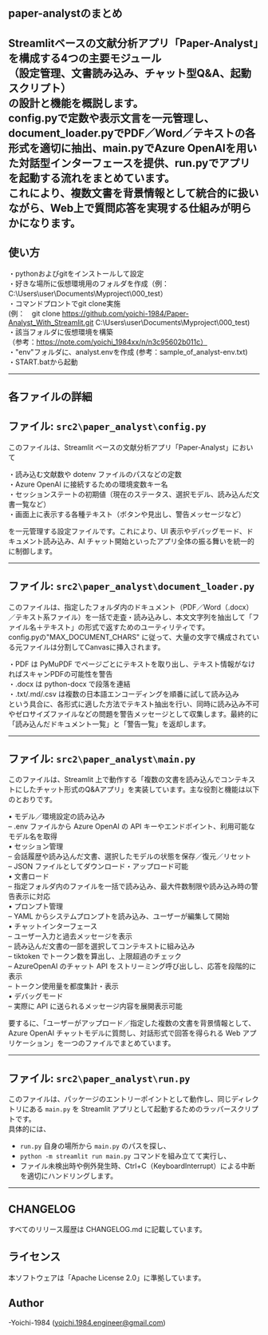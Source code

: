 ## paper-analystのまとめ

Streamlitベースの文献分析アプリ「Paper-Analyst」を構成する4つの主要モジュール  
（設定管理、文書読み込み、チャット型Q&A、起動スクリプト）  
の設計と機能を概説します。  
config.pyで定数や表示文言を一元管理し、document_loader.pyでPDF／Word／テキストの各形式を適切に抽出、main.pyでAzure OpenAIを用いた対話型インターフェースを提供、run.pyでアプリを起動する流れをまとめています。  
これにより、複数文書を背景情報として統合的に扱いながら、Web上で質問応答を実現する仕組みが明らかになります。  
---  
  
## 使い方  
・pythonおよびgitをインストールして設定  
・好きな場所に仮想環境用のフォルダを作成（例：C:\Users\user\Documents\Myproject\000_test）  
・コマンドプロントでgit clone実施  
(例：　git clone https://github.com/yoichi-1984/Paper-Analyst_With_Streamlit.git C:\Users\user\Documents\Myproject\000_test)  
・該当フォルダに仮想環境を構築  
（参考：https://note.com/yoichi_1984xx/n/n3c95602b011c）  
・"env"フォルダに、analyst.envを作成 (参考：sample_of_analyst-env.txt)  
・START.batから起動  
  
---  
  
## 各ファイルの詳細  
  
## ファイル: `src2\paper_analyst\config.py`  
  
このファイルは、Streamlit ベースの文献分析アプリ「Paper-Analyst」において  
  
・読み込む文献数や dotenv ファイルのパスなどの定数  
・Azure OpenAI に接続するための環境変数キー名  
・セッションステートの初期値（現在のステータス、選択モデル、読み込んだ文書一覧など）  
・画面上に表示する各種テキスト（ボタンや見出し、警告メッセージなど）  
  
を一元管理する設定ファイルです。これにより、UI 表示やデバッグモード、ドキュメント読み込み、AI チャット開始といったアプリ全体の振る舞いを統一的に制御します。  
  
---  
  
## ファイル: `src2\paper_analyst\document_loader.py`  
  
このファイルは、指定したフォルダ内のドキュメント（PDF／Word（.docx）／テキスト系ファイル）を一括で走査・読み込みし、本文文字列を抽出して「ファイル名＋テキスト」の形式で返すためのユーティリティです。   
config.pyの"MAX_DOCUMENT_CHARS" に従って、大量の文字で構成されている元ファイルは分割してCanvasに挿入されます。
  
・PDF は PyMuPDF でページごとにテキストを取り出し、テキスト情報がなければスキャンPDFの可能性を警告  
・.docx は python-docx で段落を連結   
・.txt/.md/.csv は複数の日本語エンコーディングを順番に試して読み込み  
という具合に、各形式に適した方法でテキスト抽出を行い、同時に読み込み不可やゼロサイズファイルなどの問題を警告メッセージとして収集します。最終的に「読み込んだドキュメント一覧」と「警告一覧」を返却します。  
  
---  
  
## ファイル: `src2\paper_analyst\main.py`  
  
このファイルは、Streamlit 上で動作する「複数の文書を読み込んでコンテキストにしたチャット形式のQ&Aアプリ」を実装しています。主な役割と機能は以下のとおりです。  
  
• モデル／環境設定の読み込み  
  – .env ファイルから Azure OpenAI の API キーやエンドポイント、利用可能なモデル名を取得  
• セッション管理  
  – 会話履歴や読み込んだ文書、選択したモデルの状態を保存／復元／リセット  
  – JSON ファイルとしてダウンロード・アップロード可能  
• 文書ロード  
  – 指定フォルダ内のファイルを一括で読み込み、最大件数制限や読み込み時の警告表示に対応  
• プロンプト管理  
  – YAML からシステムプロンプトを読み込み、ユーザーが編集して開始  
• チャットインターフェース  
  – ユーザー入力と過去メッセージを表示  
  – 読み込んだ文書の一部を選択してコンテキストに組み込み  
  – tiktoken でトークン数を算出し、上限超過のチェック  
  – AzureOpenAI のチャット API をストリーミング呼び出しし、応答を段階的に表示  
  – トークン使用量を都度集計・表示  
• デバッグモード  
  – 実際に API に送られるメッセージ内容を展開表示可能  

要するに、「ユーザーがアップロード／指定した複数の文書を背景情報として、Azure OpenAI チャットモデルに質問し、対話形式で回答を得られる Web アプリケーション」を一つのファイルでまとめています。

---

## ファイル: `src2\paper_analyst\run.py`

このファイルは、パッケージのエントリーポイントとして動作し、同じディレクトリにある `main.py` を Streamlit アプリとして起動するためのラッパースクリプトです。  
具体的には、  
- `run.py` 自身の場所から `main.py` のパスを探し、  
- `python -m streamlit run main.py` コマンドを組み立てて実行し、  
- ファイル未検出時や例外発生時、Ctrl+C（KeyboardInterrupt）による中断を適切にハンドリングします。

---  
  
## CHANGELOG  
すべてのリリース履歴は CHANGELOG.md に記載しています。  
  
## ライセンス  
本ソフトウェアは「Apache License 2.0」に準拠しています。  
  
## Author  
-Yoichi-1984 (yoichi.1984.engineer@gmail.com)  

